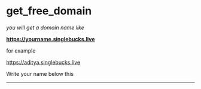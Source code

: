 # get_free_domain

*you will get a domain name like*

**https://yourname.singlebucks.live**

for example

https://aditya.singlebucks.live


Write your name below this

---
